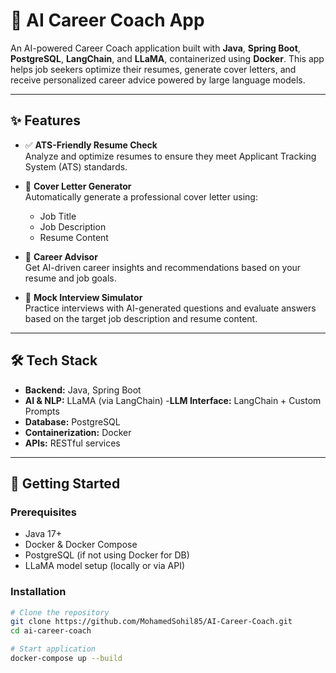 # 🧠 AI Career Coach App

An AI-powered Career Coach application built with **Java**, **Spring Boot**, **PostgreSQL**, **LangChain**, and **LLaMA**, containerized using **Docker**. This app helps job seekers optimize their resumes, generate cover letters, and receive personalized career advice powered by large language models.

---

## ✨ Features

- ✅ **ATS-Friendly Resume Check**  
  Analyze and optimize resumes to ensure they meet Applicant Tracking System (ATS) standards.

- 📄 **Cover Letter Generator**  
  Automatically generate a professional cover letter using:
    - Job Title
    - Job Description
    - Resume Content

- 🧭 **Career Advisor**  
  Get AI-driven career insights and recommendations based on your resume and job goals.

- 🎤 **Mock Interview Simulator**  
  Practice interviews with AI-generated questions and evaluate answers based on the target job description and resume content.

---

## 🛠️ Tech Stack

- **Backend:** Java, Spring Boot
- **AI & NLP:** LLaMA (via LangChain)
  -**LLM Interface:** LangChain + Custom Prompts
- **Database:** PostgreSQL
- **Containerization:** Docker
- **APIs:** RESTful services

---

## 🚀 Getting Started

### Prerequisites

- Java 17+
- Docker & Docker Compose
- PostgreSQL (if not using Docker for DB)
- LLaMA model setup (locally or via API)

### Installation

```bash
# Clone the repository
git clone https://github.com/MohamedSohil85/AI-Career-Coach.git
cd ai-career-coach

# Start application
docker-compose up --build
